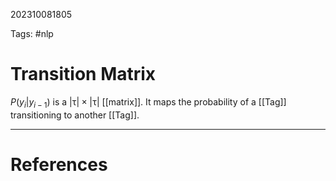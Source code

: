202310081805

Tags: #nlp 

# Transition Matrix
$P(y_i | y_{i-1})$ is a $|\uptau| \times |\uptau|$ [[matrix]].  It maps the probability of a [[Tag]] transitioning to another [[Tag]].

---
# References
